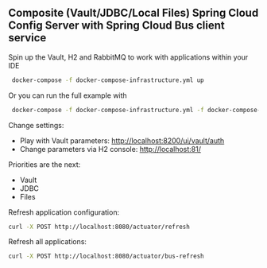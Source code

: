 ## Composite (Vault/JDBC/Local Files) Spring Cloud Config Server with Spring Cloud Bus client service
Spin up the Vault, H2 and RabbitMQ to work with applications within your IDE
```bash
 docker-compose -f docker-compose-infrastructure.yml up
```

Or you can run the full example with 

```bash
 docker-compose -f docker-compose-infrastructure.yml -f docker-compose-apps.yml up
```

Change settings:
  - Play with Vault parameters: [http://localhost:8200/ui/vault/auth](http://localhost:8200/ui/vault/auth)
  - Change parameters via H2 console: [http://localhost:81/](http://localhost:81/)
  
Priorities are the next:
  - Vault
  - JDBC
  - Files

Refresh application configuration:
```bash
curl -X POST http://localhost:8080/actuator/refresh
```

Refresh all applications:
```bash
curl -X POST http://localhost:8080/actuator/bus-refresh
```